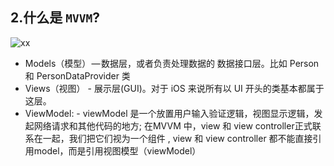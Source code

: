 
## 2.什么是 `MVVM`?

![xx](https://dn-coding-net-production-pp.qbox.me/1b8ff549-4fa4-489a-adf3-e8ba52e6bb96.png)

* Models（模型） — 数据层，或者负责处理数据的 数据接口层。比如 Person 和 PersonDataProvider 类 
* Views（视图） - 展示层(GUI)。对于 iOS 来说所有以 UI 开头的类基本都属于这层。 
* ViewModel: - viewModel 是一个放置用户输入验证逻辑，视图显示逻辑，发起网络请求和其他代码的地方; 在MVVM 中，view 和 view controller正式联系在一起，我们把它们视为一个组件 , view 和 view controller 都不能直接引用model，而是引用视图模型（viewModel） 


